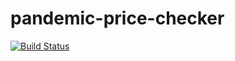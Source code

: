 # pandemic-price-checker

[![Build Status](https://travis-ci.com/sahmed007/pandemic-price-checker.svg?branch=master)](https://travis-ci.com/sahmed007/pandemic-price-checker)

